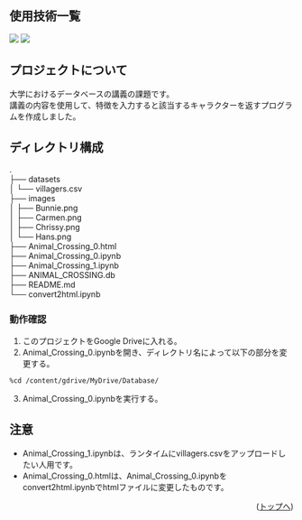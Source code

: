 <div id="top"></div>

## 使用技術一覧

<p style="display: inline">
  <img src="https://img.shields.io/badge/-Python-F2C63C.svg?logo=python&style=for-the-badge">
  <img src="https://img.shields.io/badge/-SQLite-003B57.svg?logo=sqlite&style=for-the-badge&logoColor=white">
</p>

## プロジェクトについて

大学におけるデータベースの講義の課題です。  
講義の内容を使用して、特徴を入力すると該当するキャラクターを返すプログラムを作成しました。

## ディレクトリ構成
.  
├── datasets  
│   └── villagers.csv  
├── images  
│   ├── Bunnie.png  
│   ├── Carmen.png  
│   ├── Chrissy.png  
│   └── Hans.png  
├── Animal_Crossing_0.html  
├── Animal_Crossing_0.ipynb  
├── Animal_Crossing_1.ipynb  
├── ANIMAL_CROSSING.db  
├── README.md  
└── convert2html.ipynb  

### 動作確認

1. このプロジェクトをGoogle Driveに入れる。
2. Animal_Crossing_0.ipynbを開き、ディレクトリ名によって以下の部分を変更する。
```
%cd /content/gdrive/MyDrive/Database/
```
3. Animal_Crossing_0.ipynbを実行する。

## 注意

- Animal_Crossing_1.ipynbは、ランタイムにvillagers.csvをアップロードしたい人用です。
- Animal_Crossing_0.htmlは、Animal_Crossing_0.ipynbをconvert2html.ipynbでhtmlファイルに変更したものです。

<p align="right">(<a href="#top">トップへ</a>)</p>
